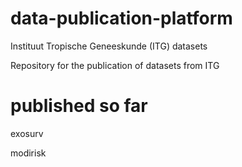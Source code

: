 # data-publication-platform
Instituut Tropische Geneeskunde (ITG) datasets

Repository for the publication of datasets from ITG

# published so far
exosurv

modirisk
